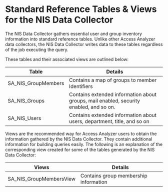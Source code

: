 # Standard Reference Tables & Views for the NIS Data Collector

The NIS Data Collector gathers essential user and group inventory information into standard reference tables. Unlike other Access Analyzer data collectors, the NIS Data Collector writes data to these tables regardless of the job executing the query.

These tables and their associated views are outlined below:

| Table | Details |
| --- | --- |
| SA\_NIS\_GroupMembers | Contains a map of groups to member Identifiers |
| SA\_NIS\_Groups | Contains extended information about groups, mail enabled, security enabled, and so on. |
| SA\_NIS\_Users | Contains extended information about users, department, title, and so on |

Views are the recommended way for Access Analyzer users to obtain the information gathered by the NIS Data Collector. They contain additional information for building queries easily. The following is an explanation of the corresponding view created for some of the tables generated by the NIS Data Collector:

| Views | Details |
| --- | --- |
| SA\_NIS\_GroupMembersView | Contains group membership information |
